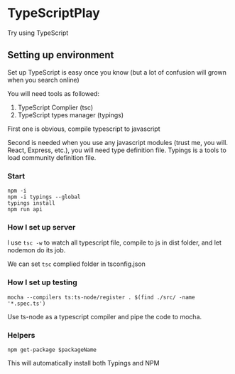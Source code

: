# TypeScriptPlay
Try using TypeScript

## Setting up environment

Set up TypeScript is easy once you know (but a lot of confusion will grown when you search online)

You will need tools as followed:

1. TypeScript Complier (tsc)
2. TypeScript types manager (typings)

First one is obvious, compile typescript to javascript

Second is needed when you use any javascript modules (trust me, you will. React, Express, etc.), you will need type definition file. Typings is a tools to load community definition file.

### Start

```
npm -i
npm -i typings --global
typings install
npm run api
```

### How I set up server

I use `tsc -w` to watch all typescript file, compile to js in dist folder, and let nodemon do its job.

We can set `tsc` complied folder in tsconfig.json

### How I set up testing

```
mocha --compilers ts:ts-node/register . $(find ./src/ -name '*.spec.ts')
```

Use ts-node as a typescript compiler and pipe the code to mocha.

### Helpers

```
npm get-package $packageName
```

This will automatically install both Typings and NPM

